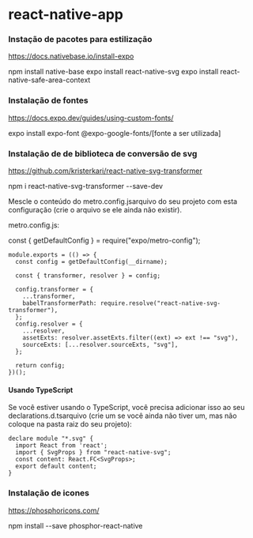 # react-native-app

### Instação de pacotes para estilização

https://docs.nativebase.io/install-expo

npm install native-base
expo install react-native-svg
expo install react-native-safe-area-context

### Instalação de fontes

https://docs.expo.dev/guides/using-custom-fonts/

expo install expo-font @expo-google-fonts/[fonte a ser utilizada]

### Instalação de de biblioteca de conversão de svg

https://github.com/kristerkari/react-native-svg-transformer

npm i react-native-svg-transformer --save-dev

Mescle o conteúdo do metro.config.jsarquivo do seu projeto com esta configuração (crie o arquivo se ele ainda não existir).

metro.config.js:

const { getDefaultConfig } = require("expo/metro-config");

``` 
module.exports = (() => {
  const config = getDefaultConfig(__dirname);

  const { transformer, resolver } = config;

  config.transformer = {
    ...transformer,
    babelTransformerPath: require.resolve("react-native-svg-transformer"),
  };
  config.resolver = {
    ...resolver,
    assetExts: resolver.assetExts.filter((ext) => ext !== "svg"),
    sourceExts: [...resolver.sourceExts, "svg"],
  };

  return config;
})();
```

#### Usando TypeScript
Se você estiver usando o TypeScript, você precisa adicionar isso ao seu declarations.d.tsarquivo (crie um se você ainda não tiver um, mas não coloque na pasta raiz do seu projeto):

```
declare module "*.svg" {
  import React from 'react';
  import { SvgProps } from "react-native-svg";
  const content: React.FC<SvgProps>;
  export default content;
}
```
### Instalação de icones

https://phosphoricons.com/

npm install --save phosphor-react-native